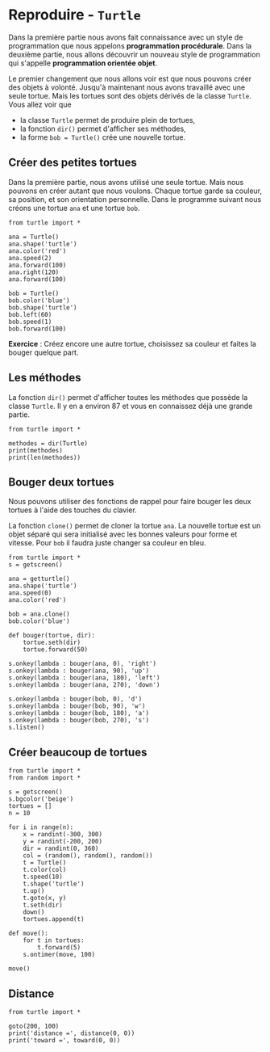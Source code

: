 # Reproduire - `Turtle`

Dans la première partie nous avons fait connaissance avec un style de programmation que nous appelons **programmation procédurale**. Dans la deuxième partie, nous allons découvrir un nouveau style de programmation qui s'appelle **programmation orientée objet**.

Le premier changement que nous allons voir est que nous pouvons créer des objets à volonté. Jusqu'à maintenant nous avons travaillé avec une seule tortue.
Mais les tortues sont des objets dérivés de la classe `Turtle`. Vous allez voir que

- la classe `Turtle` permet de produire plein de tortues,
- la fonction `dir()` permet d'afficher ses méthodes,
- la forme `bob = Turtle()` crée une nouvelle tortue.

## Créer des petites tortues

Dans la première partie, nous avons utilisé une seule tortue. Mais nous pouvons en créer autant que nous voulons. Chaque tortue garde sa couleur, sa position, et son orientation personnelle. Dans le programme suivant nous créons une tortue `ana` et une tortue `bob`.

```{codeplay}
from turtle import *

ana = Turtle()
ana.shape('turtle')
ana.color('red')
ana.speed(2)
ana.forward(100)
ana.right(120)
ana.forward(100)

bob = Turtle()
bob.color('blue')
bob.shape('turtle')
bob.left(60)
bob.speed(1)
bob.forward(100)
```

**Exercice** : Créez encore une autre tortue, choisissez sa couleur et faites la bouger quelque part.

## Les méthodes

La fonction `dir()` permet d'afficher toutes les méthodes que possède la classe `Turtle`. Il y en a environ 87 et vous en connaissez déjà une grande partie.

```{codeplay}
from turtle import *

methodes = dir(Turtle)
print(methodes)
print(len(methodes))
```

## Bouger deux tortues

Nous pouvons utiliser des fonctions de rappel pour faire bouger les deux tortues à l'aide des touches du clavier.

La fonction `clone()` permet de cloner la tortue `ana`. La nouvelle tortue est un objet séparé qui sera initialisé avec les bonnes valeurs pour forme et vitesse. Pour `bob` il faudra juste changer sa couleur en bleu.

```{codeplay}
from turtle import *
s = getscreen()

ana = getturtle()
ana.shape('turtle')
ana.speed(0)
ana.color('red')

bob = ana.clone()
bob.color('blue')

def bouger(tortue, dir):
    tortue.seth(dir)
    tortue.forward(50)
    
s.onkey(lambda : bouger(ana, 0), 'right')
s.onkey(lambda : bouger(ana, 90), 'up')
s.onkey(lambda : bouger(ana, 180), 'left')
s.onkey(lambda : bouger(ana, 270), 'down')

s.onkey(lambda : bouger(bob, 0), 'd')
s.onkey(lambda : bouger(bob, 90), 'w')
s.onkey(lambda : bouger(bob, 180), 'a')
s.onkey(lambda : bouger(bob, 270), 's')
s.listen()
```

## Créer beaucoup de tortues

```{codeplay}
from turtle import *
from random import *

s = getscreen()
s.bgcolor('beige')
tortues = []
n = 10

for i in range(n):
    x = randint(-300, 300)
    y = randint(-200, 200)
    dir = randint(0, 360)
    col = (random(), random(), random())
    t = Turtle()
    t.color(col)
    t.speed(10)
    t.shape('turtle')
    t.up()
    t.goto(x, y)
    t.seth(dir)
    down()
    tortues.append(t)

def move():
    for t in tortues:
        t.forward(5)
    s.ontimer(move, 100)
        
move()
```

## Distance

```{codeplay}
from turtle import *

goto(200, 100)
print('distance =', distance(0, 0))
print('toward =', toward(0, 0))
```
